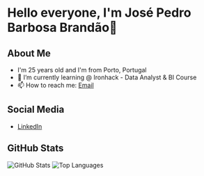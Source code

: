 # Hello everyone, I'm José Pedro Barbosa Brandão👋


## About Me
- I'm 25 years old and I'm from Porto, Portugal
- 🌱 I’m currently learning @ Ironhack - Data Analyst & BI Course
- 📫 How to reach me: [Email](jpbb1337@gmail.com)





## Social Media
- [LinkedIn](https://www.linkedin.com/in/jos%C3%A9-pedro-barbosa-brand%C3%A3o-663a172b6/)





## GitHub Stats
![GitHub Stats](https://github-readme-stats.vercel.app/api?username=jpbb15&show_icons=true)
![Top Languages](https://github-readme-stats.vercel.app/api/top-langs/?username=jpbb15&layout=compact)
